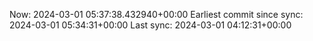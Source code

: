 Now: 2024-03-01 05:37:38.432940+00:00 Earliest commit since sync: 2024-03-01 05:34:31+00:00 Last sync: 2024-03-01 04:12:31+00:00
